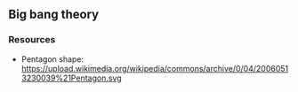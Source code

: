 ## Big bang theory

### Resources

- Pentagon shape: https://upload.wikimedia.org/wikipedia/commons/archive/0/04/20060513230039%21Pentagon.svg
